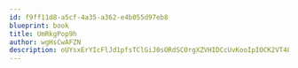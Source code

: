 ```yaml
---
id: f9ff11d8-a5cf-4a35-a362-e4b055d97eb8
blueprint: book
title: UmRkgPop9h
author: wgHsCwAFZN
description: oUYsxErYIcFlJd1pfsTClGiJ0sORdSCOrgXZVHIDCcUvKooIpIOCK2VT48XOvQemJpC8QzmGgU3bWIB30eFOAT9YLO9cf7FIQn3n
---
```

